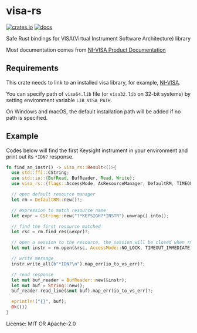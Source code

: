 ﻿# visa-rs

[![crates.io](https://img.shields.io/crates/v/visa-rs.svg)](https://crates.io/crates/visa-rs)
[![docs](https://docs.rs/visa-rs/badge.svg)](https://docs.rs/visa-rs)


Safe Rust bindings for VISA(Virtual Instrument Software Architecture) library

Most documentation comes from [NI-VISA Product Documentation](https://www.ni.com/docs/en-US/bundle/ni-visa-20.0/page/ni-visa/help_file_title.html)

## Requirements
This crate needs to link to an installed visa library, for example, [NI-VISA](https://www.ni.com/en-us/support/downloads/drivers/download.ni-visa.html).

You can specify path of `visa64.lib` file (or `visa32.lib` on 32-bit systems) by setting environment variable `LIB_VISA_PATH`.

On Windows and macOS, the default installation path will be added if no path is specified.

## Example

Codes below will find the first Keysight instrument in your environment and print out its `*IDN?` response.

```rust
fn find_an_instr() -> visa_rs::Result<()>{
  use std::ffi::CString;
  use std::io::{BufRead, BufReader, Read, Write};
  use visa_rs::{flags::AccessMode, AsResourceManager, DefaultRM, TIMEOUT_IMMEDIATE, io_to_vs_err};

  // open default resource manager
  let rm = DefaultRM::new()?;

  // expression to match resource name
  let expr = CString::new("?*KEYSIGH?*INSTR").unwrap().into();

  // find the first resource matched
  let rsc = rm.find_res(&expr)?;

  // open a session to the resource, the session will be closed when rm is dropped
  let mut instr = rm.open(&rsc, AccessMode::NO_LOCK, TIMEOUT_IMMEDIATE)?;

  // write message
  instr.write_all(b"*IDN?\n").map_err(io_to_vs_err)?;

  // read response
  let mut buf_reader = BufReader::new(&instr);
  let mut buf = String::new();
  buf_reader.read_line(&mut buf).map_err(io_to_vs_err)?;

  eprintln!("{}", buf);
  Ok(())
}
```

License: MIT OR Apache-2.0
